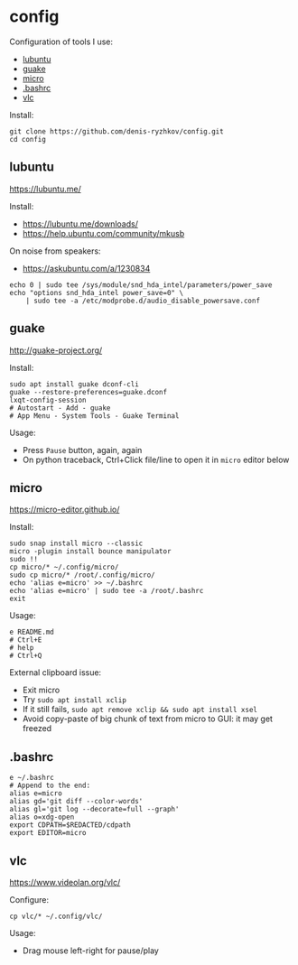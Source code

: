 # config

Configuration of tools I use:
* [lubuntu](#lubuntu)
* [guake](#guake)
* [micro](#micro)
* [.bashrc](#bashrc)
* [vlc](#vlc)

Install:
```
git clone https://github.com/denis-ryzhkov/config.git
cd config
```

## lubuntu

https://lubuntu.me/

Install:
* https://lubuntu.me/downloads/
* https://help.ubuntu.com/community/mkusb

On noise from speakers:
* https://askubuntu.com/a/1230834

```
echo 0 | sudo tee /sys/module/snd_hda_intel/parameters/power_save
echo "options snd_hda_intel power_save=0" \
    | sudo tee -a /etc/modprobe.d/audio_disable_powersave.conf
```

## guake

http://guake-project.org/

Install:
```
sudo apt install guake dconf-cli
guake --restore-preferences=guake.dconf
lxqt-config-session
# Autostart - Add - guake
# App Menu - System Tools - Guake Terminal
```

Usage:
* Press `Pause` button, again, again
* On python traceback, Ctrl+Click file/line to open it in `micro` editor below

## micro

https://micro-editor.github.io/

Install:
```
sudo snap install micro --classic
micro -plugin install bounce manipulator
sudo !!
cp micro/* ~/.config/micro/
sudo cp micro/* /root/.config/micro/
echo 'alias e=micro' >> ~/.bashrc
echo 'alias e=micro' | sudo tee -a /root/.bashrc
exit
```

Usage:
```
e README.md
# Ctrl+E
# help
# Ctrl+Q
```

External clipboard issue:
* Exit micro
* Try `sudo apt install xclip`
* If it still fails, `sudo apt remove xclip && sudo apt install xsel`
* Avoid copy-paste of big chunk of text from micro to GUI: it may get freezed

## .bashrc

```
e ~/.bashrc
# Append to the end:
alias e=micro
alias gd='git diff --color-words'
alias gl='git log --decorate=full --graph'
alias o=xdg-open
export CDPATH=$REDACTED/cdpath
export EDITOR=micro
```

## vlc

https://www.videolan.org/vlc/

Configure:
```
cp vlc/* ~/.config/vlc/
```

Usage:
* Drag mouse left-right for pause/play
